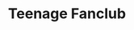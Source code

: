 ---
title: "Teenage Fanclub"
summary: "Teenage Fanclub are a Scottish alternative rock band formed in Bellshill near Glasgow in 1989. The group were founded by Norman Blake , Raymond McGinley and Gerard Love , all of whom shared lead vocals and songwriting duties until Love's departure in 2018. As of 2019, the band's lineup consists of Blake, McGinley, Francis Macdonald , Dave McGowan and Euros Childs .In concert, the band usually alternate among its songwriters, giving equal playing time to each one's songs. Although often pegged as alternative rock, the group have incorporated a wide variety of elements from various music styles in their songs.Teenage Fanclub have had a succession of drummers, namely Francis Macdonald, Brendan O'Hare and Paul Quinn. Keyboardist Finlay Macdonald has also been a member. As of April 2021, the band have released eleven studio albums and two compilation albums."
slug: "teenage-fanclub"
image: "teenage-fanclub.jpg"
apple_music_artist_url: "https://music.apple.com/gb/artist/teenage-fanclub/1295756"
wikipedia_url: "https://en.wikipedia.org/wiki/Teenage_Fanclub"
---